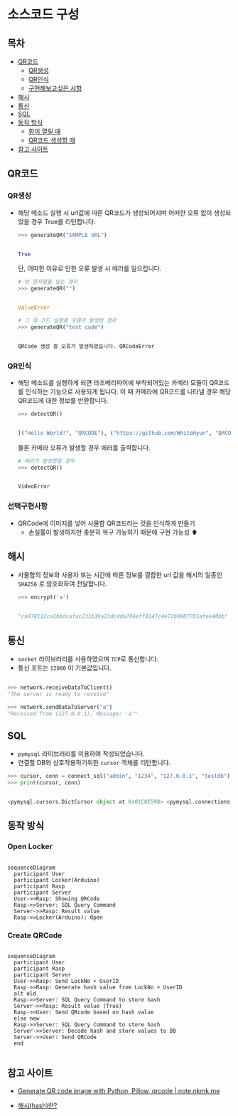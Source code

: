 # 소스코드 구성

## 목차

- [QR코드](#QR코드)
  - [QR생성](#QR생성)
  - [QR인식](#QR인식)
  - [구현해보고싶은 사항](#선택구현사항)
- [해시](#해시)
- [통신](#통신)
- [SQL](#SQL)
- [동작 방식](#동작-방식)
  - [함이 열릴 때](#Open-Locker)
  - [QR코드 생성할 때](#Create-QRCode)
- [참고 사이트](#참고-사이트)

## QR코드

### QR생성

- 해당 메소드 실행 시 url값에 따른 QR코드가 생성되어지며 어떠한 오류 없이 생성되었을 경우 True를 리턴합니다.

  ```python
  >>> generateQR("SAMPLE URL")


  True
  ```

  단, 어떠한 이유로 인한 오류 발생 시 에러를 일으킵니다.

  ```python
  # 빈 문자열을 넣는 경우
  >>> generateQR("")


  ValueError
  ```

  ```python
  # 그 외 코드 실행중 오류가 발생한 경우
  >>> generateQR("test code")


  QRCode 생성 중 오류가 발생하였습니다. QRCodeError
  ```

### QR인식

- 해당 메소드를 실행하게 되면 라즈베리파이에 부착되어있는 카메라 모듈이 QR코드를 인식하는 기능으로 사용되게 됩니다.
  이 때 카메라에 QR코드를 나타낼 경우 해당 QR코드에 대한 정보를 반환합니다.

  ```python
  >>> detectQR()


  [("Hello World!", "QRCODE"), ("https://github.com/WhiteHyun", "QRCODE")]
  ```

  물론 카메라 오류가 발생할 경우 에러를 출력합니다.

  ```python
  # 에러가 발생했을 경우
  >>> detectQR()


  VideoError
  ```

### 선택구현사항

- QRCode에 이미지를 넣어 사물함 QR코드라는 것을 인식하게 만들기
  - 손실률이 발생하지만 충분히 복구 가능하기 때문에 구현 가능성 ⬆

## 해시

- 사물함의 정보와 사용자 또는 시간에 따른 정보를 결합한 url 값을 해시의 일종인 `SHA256` 로 암호화하여 전달합니다.

  ```python
  >>> encrypt('a')


  "ca978112ca1bbdcafac231b39a23dc4da786eff8147c4e72b9807785afee48bb"
  ```

## 통신

- `socket` 라이브러리를 사용하였으며 `TCP`로 통신합니다.
- 통신 포트는 `12000` 이 기본값입니다.

```python

>>> network.receiveDataToClient()
"The server is ready to receive"

>>> network.sendDataToServer("a")
"Received from (127.0.0.1), Message: 'a'"
```

## SQL

- `pymysql` 라이브러리를 이용하여 작성되었습니다.
- 연결할 DB와 상호작용하기위한 `cursor` 객체를 리턴합니다.

```python
>>> cursor, conn = connect_sql("admin", "1234", "127.0.0.1", "testdb")
>>> print(cursor, conn)


<pymysql.cursors.DictCursor object at 0x01C8E598> <pymysql.connections.Connection object at 0x01C8E658>

```

## 동작 방식

### Open Locker

```mermaid

sequenceDiagram
  participant User
  participant Locker(Arduino)
  participant Rasp
  participant Server
  User->>Rasp: Showing QRCode
  Rasp->>Server: SQL Query Command
  Server->>Rasp: Result value
  Rasp->>Locker(Arduino): Open

```

### Create QRCode

```mermaid

sequenceDiagram
  participant User
  participant Rasp
  participant Server
  User->>Rasp: Send LockNo + UserID
  Rasp->>Rasp: Generate hash value from LockNo + UserID
  alt old
  Rasp->>Server: SQL Query Command to store hash
  Server->>Rasp: Result value (True)
  Rasp->>User: Send QRcode based on hash value
  else new
  Rasp->>Server: SQL Query Command to store hash
  Server->>Server: Decode hash and store values to DB
  Server->>User: Send QRCode
  end


```

## 참고 사이트

- [Generate QR code image with Python, Pillow, qrcode | note.nkmk.me](https://note.nkmk.me/en/python-pillow-qrcode/)

- [해시(hash)란?](https://medium.com/@yeon22/crypto-%ED%95%B4%EC%8B%9C-hash-%EB%9E%80-6962be197523)
